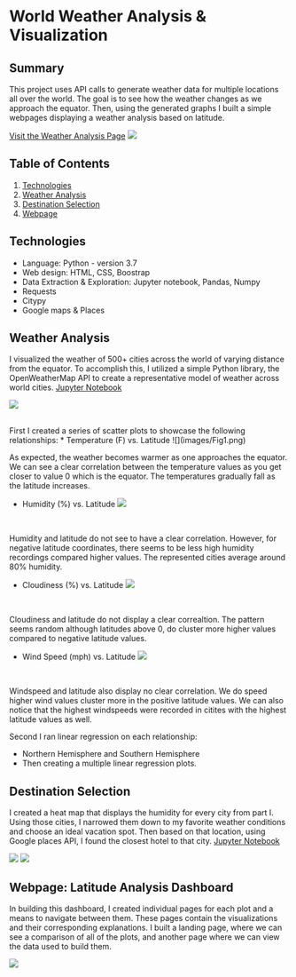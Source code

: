 # World Weather Analysis & Visualization
 
## Summary
This project uses API calls to generate weather data for multiple locations all over the world. The goal is to see how the weather changes as we approach the equator. Then, using the generated graphs I built a simple webpages displaying a weather analysis based on latitude. 

[Visit the Weather Analysis Page](https://kasiakalemba.github.io/Weather-Analysis/)
![](images/page.png)

## Table of Contents
1. [Technologies](#technologies)
2. [Weather Analysis](#weather-analysis)
3. [Destination Selection](#destination-selection)
4. [Webpage](#webpage)

## Technologies
* Language: Python - version 3.7
* Web design: HTML, CSS, Boostrap 
* Data Extraction & Exploration: Jupyter notebook, Pandas, Numpy
* Requests
* Citypy 
* Google maps & Places

## Weather Analysis
I visualized the weather of 500+ cities across the world of varying distance from the equator. To accomplish this, I utilized a simple Python library, the OpenWeatherMap API to create a representative model of weather across world cities. 
[Jupyter Notebook](https://nbviewer.jupyter.org/github/kasiakalemba/API-Weather-Analysis/blob/master/WeatherPy/WeatherPy.ipynb)

![](images/city.png)

<br>
First I created a series of scatter plots to showcase the following relationships:
* Temperature (F) vs. Latitude
![](images/Fig1.png)
<br>

As expected, the weather becomes warmer as one approaches the equator. We can see a clear correlation between the temperature values as you get closer to value 0 which is the equator. The temperatures gradually fall as the latitude increases.

* Humidity (%) vs. Latitude
![](images/Fig2.png)
<br>

Humidity and latitude do not see to have a clear correlation. However, for negative latitude coordinates, there seems to be less high humidity recordings compared higher values. The represented cities average around 80% humidity.

* Cloudiness (%) vs. Latitude
![](images/Fig3.png)
<br>


Cloudiness and latitude do not display a clear correaltion. The pattern seems random although latitudes above 0, do cluster more higher values compared to negative latitude values.

* Wind Speed (mph) vs. Latitude
![](images/Fig4.png)
<br>

Windspeed and latitude also display no clear correlation. We do speed higher wind values cluster more in the positive latitude values. We can also notice that the highest windspeeds were recorded in citites with the highest latitude values as well.

Second I ran linear regression on each relationship: 
* Northern Hemisphere and Southern Hemisphere 
* Then creating a multiple linear regression plots. 

## Destination Selection
I created a heat map that displays the humidity for every city from part I. Using those cities, I narrowed them down to my favorite weather conditions and choose an ideal vacation spot. Then based on that location, using Google places API, I found the closest hotel to that city. 
[Jupyter Notebook](https://github.com/kasiakalemba/API-Weather-Analysis/blob/master/VacationPy/VacationPy.ipynb)

![](images/hotels.png)
![](images/map.png)

## Webpage: Latitude Analysis Dashboard
In building this dashboard, I created individual pages for each plot and a means to navigate between them. These pages contain the visualizations and their corresponding explanations. I built a landing page, where we can see a comparison of all of the plots, and another page where we can view the data used to build them.

![](images/graphs.png)


















